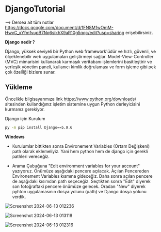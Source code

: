 # DjangoTutorial

--> Dersea ait tüm notlar https://docs.google.com/document/d/1FN8M1wOmM-HwvC_xYfmfvupB7Nq6sikhX9aR10g5qqc/edit?usp=sharing erişebilirsiniz.


**Django nedir ?**

Django, yüksek seviyeli bir Python web framework'üdür ve hızlı, güvenli, ve ölçeklenebilir web uygulamaları geliştirmeyi sağlar. Model-View-Controller (MVC) mimarisini kullanarak karmaşık veritabanı işlemlerini basitleştirir ve yerleşik yönetim paneli, kullanıcı kimlik doğrulaması ve form işleme gibi pek çok özelliği bizlere sunar.


## Yükleme 
Öncelikle bilgisayarımıza link https://www.python.org/downloads/ sitesinden kullandığınız işletim sistemine uygun Python derleyicisini kurmanız gerekiyor.

Django için Kurulum

```bash 
py -m pip install Django==5.0.6
```
    
**Windows** 
- Kurulumlar bittikten sonra Environement Variables (Ortam Değişkeni) path olarak eklemeliyiz. Yani hem python  hem de django için gerekli pathleri vereceğiz.

- Arama Çubuğuna "Edit environment variables for your account" yazıyoruz. Önümüze aşağıdaki pencere açılacak. Açılan Pencereden Environement Variables kısmına gideceğiz. Daha sonra açılan pencere de aşağıdaki kısımdan path seçeceğiz. Seçtikten sonra "Edit" diyerek son fotoğraftaki pencere önümüze gelecek. Oradan "New" diyerek pyhton uygulamasının dosya yolunu (path) ve Django  dosya yolunu verdik.

  
![Screenshot 2024-06-13 012236](https://github.com/muhammetkilinc15/DjangoTutorial/assets/108901980/5e676ad3-39dd-4f87-9a58-024881f1bfa3)


![Screenshot 2024-06-13 013118](https://github.com/muhammetkilinc15/DjangoTutorial/assets/108901980/69b0d756-5eda-468e-b6e3-13e72de5307d)


![Screenshot 2024-06-13 012316](https://github.com/muhammetkilinc15/DjangoTutorial/assets/108901980/2133f0f9-fd66-42a8-8e5e-40419044df31)

